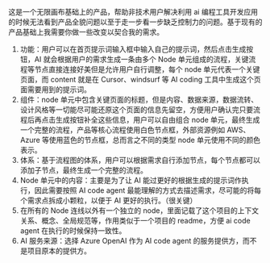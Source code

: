 这是一个无限画布基础上的产品，帮助非技术用户解决利用 ai 编程工具开发应用的时候无法看到产品全貌问题以至于走一步看一步缺乏控制力的问题。基于现有的产品基础上我需要你做一些改变以契合我的需求。

1. 功能：用户可以在首页提示词输入框中输入自己的提示词，然后点击生成按钮，AI 就会根据用户的需求生成一条由多个 Node 单元组成的流程，关键流程等节点直接连接好美但是允许用户自行调整，每个 node 单元代表一个关键页面，而 content 就是在 Cursor、windsurf 等 AI coding 工具中生成这个页面需要用到的提示词。
2. 组件：node 单元中包含关键页面的标题，但是内容、数据来源，数据流转、设计风格等一切能尽可能还原这个页面的信息先留空，方便用户确认完只要流程后再点击生成按钮补全这些信息，用户可以自由组合 node 单元，最终生成一个完整的流程，产品等核心流程使用白色节点框，外部资源例如 AWS、Azure 等使用蓝色的节点框，总而言之不同的类型 node 单元使用不同的颜色表示。
3. 体系：基于流程图的体系，用户可以根据需求自行添加节点，每个节点都可以添加子节点，最终生成一个完整的流程。
4. Node 单元中的内容：主要是为了让 AI 能过更好的根据生成的提示词作执行，因此需要按照 AI code agent 最能理解的方式去描述需求，尽可能的将每个需求点拆成小颗粒，以便于 AI 更好的执行。（很关键）
5. 在所有的 Node 连线以外有一个独立的 node，里面记载了这个项目的上下文关系、概念、全局规范等，作用类似于一个项目的 readme，方便 ai code agent 在执行的时候保持一致性。
6. AI 服务来源：选择 Azure OpenAI 作为 AI code agent 的服务提供方，而不是项目原本的提供方。
